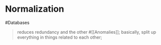 # Normalization

#Databases

> reduces redundancy and the other #[[Anomalies]]; basically, split up everything in things related to each other;
